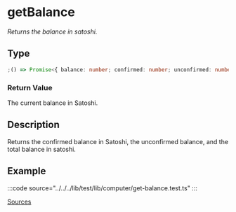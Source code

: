 # getBalance

_Returns the balance in satoshi._

## Type

```ts
;() => Promise<{ balance: number; confirmed: number; unconfirmed: number }>
```

### Return Value

The current balance in Satoshi.

## Description

Returns the confirmed balance in Satoshi, the unconfirmed balance, and the total balance in satoshi.

## Example

:::code source="../../../lib/test/lib/computer/get-balance.test.ts" :::

<a href="https://github.com/bitcoin-computer/monorepo/blob/main/packages/lib/test/lib/computer/get-balance.test.ts" target=_blank>Sources</a>
